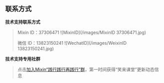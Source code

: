 ## 联系方式

**技术支持联系方式**

> Mixin ID：37306471 ![MixinID](/images/MixinID 37306471.jpg)
>
> 微信 ID：13823150241 ![WechatID](/images/WeixinID 13823150241.jpg)

**技术支持专用社群**

> 点击[加入Mixin“践行践行再践行”群](https://mixin.one/codes/02eea385-9f97-497e-9a9e-2540233ca0b8)，第一时间获得“笑来课堂”更新动态信息
